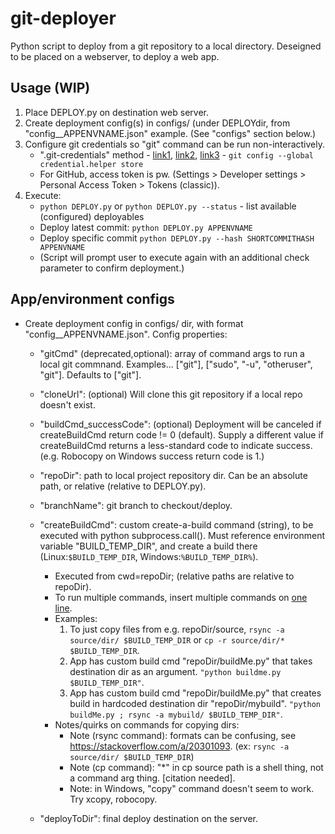 # git-deployer

Python script to deploy from a git repository to a local directory.  Deseigned to be placed on a webserver, to deploy a web app.

## Usage (WIP)
1. Place DEPLOY.py on destination web server.
2. Create deployment config(s) in configs/ (under DEPLOYdir, from "config__APPENVNAME.json" example. (See "configs" section below.)
3. Configure git credentials so "git" command can be run non-interactively.
    - ".git-credentials" method - [link1](https://git-scm.com/docs/git-credential-store), [link2](https://git-scm.com/docs/gitcredentials), [link3](https://techexpertise.medium.com/storing-git-credentials-with-git-credential-helper-33d22a6b5ce7) - `git config --global credential.helper store`
    - For GitHub, access token is pw. (Settings > Developer settings > Personal Access Token > Tokens (classic)).
4. Execute:
    - `python DEPLOY.py` or `python DEPLOY.py --status` - list available (configured) deployables
    - Deploy latest commit: `python DEPLOY.py APPENVNAME`
    - Deploy specific commit `python DEPLOY.py --hash SHORTCOMMITHASH APPENVNAME`
    - (Script will prompt user to execute again with an additional check parameter to confirm deployment.)


## App/environment configs
- Create deployment config in configs/ dir, with format "config__APPENVNAME.json".  Config properties:
    - "gitCmd" (deprecated,optional): array of command args to run a local git commnand.  Examples... ["git"], ["sudo", "-u", "otheruser", "git"].  Defaults to ["git"].
    - "cloneUrl": (optional) Will clone this git repository if a local repo doesn't exist.
    - "buildCmd_successCode": (optional) Deployment will be canceled if createBuildCmd return code != 0 (default).  Supply a different value if createBuildCmd returns a less-standard code to indicate success.  (e.g. Robocopy on Windows success return code is 1.)

    - "repoDir": path to local project repository dir. Can be an absolute path, or relative (relative to DEPLOY.py).
    - "branchName": git branch to checkout/deploy.
    - "createBuildCmd": custom create-a-build command (string), to be executed with python subprocess.call().  Must reference environment variable "BUILD_TEMP_DIR", and create a build there (Linux:`$BUILD_TEMP_DIR`, Windows:`%BUILD_TEMP_DIR%`).
        - Executed from cwd=repoDir; (relative paths are relative to repoDir).
        - To run multiple commands, insert multiple commands on [one line](https://stackoverflow.com/q/8055371).
        - Examples:
            1. To just copy files from e.g. repoDir/source, `rsync -a source/dir/ $BUILD_TEMP_DIR` or `cp -r source/dir/* $BUILD_TEMP_DIR`.
            2. App has custom build cmd "repoDir/buildMe.py" that takes destination dir as an argument. `"python buildme.py $BUILD_TEMP_DIR"`.
            3. App has custom build cmd "repoDir/buildMe.py" that creates build in hardcoded destination dir "repoDir/mybuild". `"python buildMe.py ; rsync -a mybuild/ $BUILD_TEMP_DIR"`.
        - Notes/quirks on commands for copying dirs:
            - Note (rsync command): formats can be confusing, see https://stackoverflow.com/a/20301093. (ex: `rsync -a source/dir/ $BUILD_TEMP_DIR`)
            - Note (cp command): "*" in cp source path is a shell thing, not a command arg thing. [citation needed].
            - Note: in Windows, "copy" command doesn't seem to work.  Try xcopy, robocopy.

    - "deployToDir": final deploy destination on the server.
